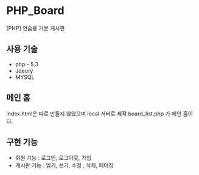 # PHP_Board
[PHP] 연습용 기본 게시판

## 사용 기술
* php - 5.3
* Jqeury
* MYSQL


## 메인 홈
index.html은 따로 만들지 않았으며 local 서버로 제작
board_list.php 가 메인 홈이다.

## 구현 기능
* 회원 기능 : 로그인, 로그아웃, 가입
* 게시판 기능 : 읽기, 쓰기, 수정 , 삭제, 페이징 

